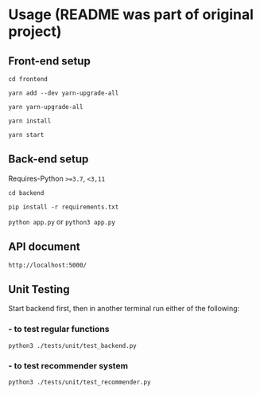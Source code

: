 # Usage (README was part of original project)

## Front-end setup

`cd frontend`

`yarn add --dev yarn-upgrade-all`

`yarn yarn-upgrade-all`

`yarn install`

`yarn start`

## Back-end setup

Requires-Python `>=3.7`, `<3,11`

`cd backend`

`pip install -r requirements.txt`

`python app.py` or `python3 app.py`

## API document

`http://localhost:5000/`

## Unit Testing

Start backend first, then in another terminal run either of the following:

### - to test regular functions

`python3 ./tests/unit/test_backend.py`

### - to test recommender system

`python3 ./tests/unit/test_recommender.py`
